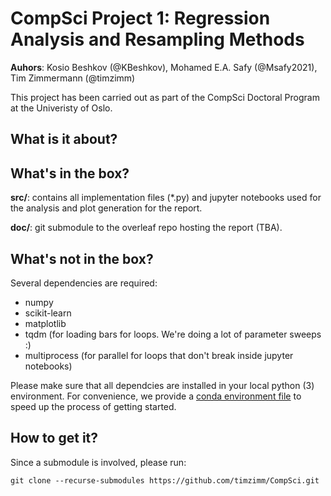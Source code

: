 # CompSci Project 1: Regression Analysis and Resampling Methods
**Auhors**: Kosio Beshkov (@KBeshkov), Mohamed E.A. Safy (@Msafy2021), Tim Zimmermann (@timzimm)

This project has been carried out as part of the CompSci Doctoral Program at the
Univeristy of Oslo.

## What is it about?

## What's in the box?
**src/**: contains all implementation files (*.py) and jupyter notebooks used
for the analysis and plot generation for the report.

**doc/**: git submodule to the overleaf repo hosting the report (TBA).

## What's not in the box? 
Several dependencies are required:
- numpy
- scikit-learn
- matplotlib
- tqdm (for loading bars for loops. We're doing a lot of parameter sweeps :)
- multiprocess (for parallel for loops that don't break inside jupyter notebooks)

Please make sure that all dependcies are installed in your local python (3)
environment. For convenience, we provide a 
[conda environment file](confif/env.yaml) to speed up the process of getting
started.

## How to get it?
Since a submodule is involved, please run:
```
git clone --recurse-submodules https://github.com/timzimm/CompSci.git
```


